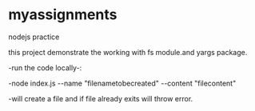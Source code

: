 # myassignments
nodejs  practice


this project demonstrate the working with fs module.and yargs package.


-run the code locally-:


-node index.js --name "filenametobecreated" --content "filecontent"


-will create a file and if file already exits will throw error.
